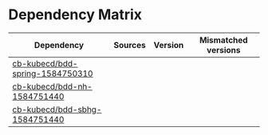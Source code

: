 # Dependency Matrix

Dependency | Sources | Version | Mismatched versions
---------- | ------- | ------- | -------------------
[cb-kubecd/bdd-spring-1584750310](https://github.com/cb-kubecd/bdd-spring-1584750310.git) |  | []() | 
[cb-kubecd/bdd-nh-1584751440](https://github.com/cb-kubecd/bdd-nh-1584751440.git) |  | []() | 
[cb-kubecd/bdd-sbhg-1584751440](https://github.com/cb-kubecd/bdd-sbhg-1584751440.git) |  | []() | 
